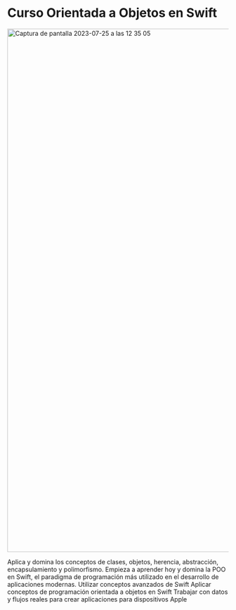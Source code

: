 # Curso Orientada a Objetos en Swift
<img width="1190" alt="Captura de pantalla 2023-07-25 a las 12 35 05" src="https://github.com/kontroldev/Curso-Orientado-a-Objetos-en-Swift/assets/75795616/39341b2e-e6e6-4c8a-965b-9f336ba0289a">

Aplica y domina los conceptos de clases, objetos, herencia, abstracción, encapsulamiento y polimorfismo. Empieza a aprender hoy y domina la POO en Swift, el paradigma de programación más utilizado en el desarrollo de aplicaciones modernas.
Utilizar conceptos avanzados de Swift
Aplicar conceptos de programación orientada a objetos en Swift
Trabajar con datos y flujos reales para crear aplicaciones para dispositivos Apple

